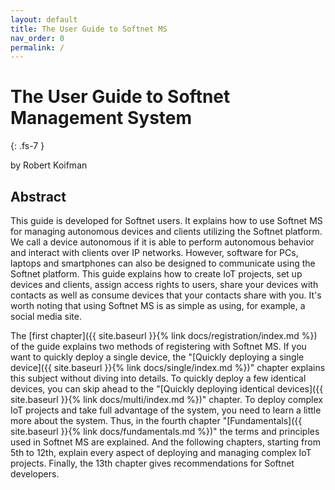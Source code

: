 ```yaml
---
layout: default
title: The User Guide to Softnet MS
nav_order: 0
permalink: /
---
```


# The User Guide to Softnet Management System
{: .fs-7 }

by Robert Koifman  

## Abstract

This guide is developed for Softnet users. It explains how to use Softnet MS for managing autonomous devices and clients utilizing the Softnet platform. We call a device autonomous if it is able to perform autonomous behavior and interact with clients over IP networks. However, software for PCs, laptops and smartphones can also be designed to communicate using the Softnet platform. This guide explains how to create IoT projects, set up devices and clients, assign access rights to users, share your devices with contacts as well as consume devices that your contacts share with you. It's worth noting that using Softnet MS is as simple as using, for example, a social media site.  

The [first chapter]({{ site.baseurl }}{% link docs/registration/index.md %}) of the guide explains two methods of registering with Softnet MS. If you want to quickly deploy a single device, the "[Quickly deploying a single device]({{ site.baseurl }}{% link docs/single/index.md %})" chapter explains this subject without diving into details. To quickly deploy a few identical devices, you can skip ahead to the "[Quickly deploying identical devices]({{ site.baseurl }}{% link docs/multi/index.md %})" chapter. To deploy complex IoT projects and take full advantage of the system, you need to learn a little more about the system. Thus, in the fourth chapter "[Fundamentals]({{ site.baseurl }}{% link docs/fundamentals.md %})" the terms and principles used in Softnet MS are explained. And the following chapters, starting from 5th to 12th, explain every aspect of deploying and managing complex IoT projects. Finally, the 13th chapter gives recommendations for Softnet developers.